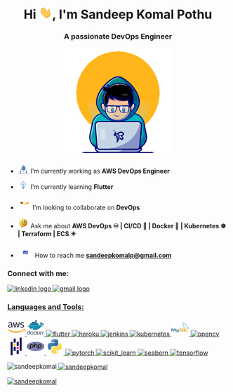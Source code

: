 <h1 align="center">Hi <img src="https://github.com/SandeepKomal/SandeepKomal/blob/main/Hi.gif?raw=true" alt="DevOps GIF" width="30">, I'm Sandeep Komal Pothu</h1>
<h3 align="center">A passionate DevOps Engineer </h3>


<p align="center"> <img src="https://github.com/SandeepKomal/SandeepKomal/blob/main/giphy%20(1).gif?raw=true" alt="DevOps GIF" width="250"></p>




- <img src="https://github.com/SandeepKomal/SandeepKomal/blob/main/Developer.gif?raw=true" alt="DevOps GIF" width="25"> I’m currently working as **AWS DevOps Engineer**

- <img src="https://github.com/SandeepKomal/SandeepKomal/blob/main/E2Ak.gif?raw=true" alt="DevOps GIF" width="25"> I’m currently learning **Flutter**

- <img src="https://github.com/SandeepKomal/SandeepKomal/blob/main/O3Qk.gif?raw=true" alt="DevOps GIF" width="30"> I’m looking to collaborate on **DevOps**

- <img src="https://github.com/SandeepKomal/SandeepKomal/blob/main/90c6698dc6f9e00bb32ffb3e21042474.gif?raw=true" alt="DevOps GIF" width="25"> Ask me about **AWS DevOps ♾️ | CI/CD 🔁 | Docker 🐳 | Kubernetes ☸️ | Terraform | ECS ✴️**

- <img src="https://github.com/SandeepKomal/SandeepKomal/blob/main/giphy.gif?raw=true" alt="DevOps GIF" width="35"> How to reach me **sandeepkomalp@gmail.com**

<h3 align="left">Connect with me:</h3>
<div align="left">
<!--   <img src="https://img.shields.io/static/v1?message=Twitch&logo=twitch&label=&color=9146FF&logoColor=white&labelColor=&style=for-the-badge" height="35" alt="twitch logo"  />
  <img src="https://img.shields.io/static/v1?message=Discord&logo=discord&label=&color=7289DA&logoColor=white&labelColor=&style=for-the-badge" height="35" alt="discord logo"  /> -->
  <a href="https://www.linkedin.com/in/sandeep-komal-pothu-ba4497283/" target="blank"><img src="https://img.shields.io/static/v1?message=LinkedIn&logo=linkedin&label=&color=0077B5&logoColor=white&labelColor=&style=for-the-badge" height="35" alt="linkedin logo"  />
  <a href="https://mail.google.com/mail/?view=cm&fs=1&to=sandeepkomalp@gmail.com&su=SUBJECT&body=BODY" target="blank"><img src="https://img.shields.io/static/v1?message=Gmail&logo=gmail&label=&color=D14836&logoColor=white&labelColor=&style=for-the-badge" height="35" alt="gmail logo"  />
 </div>



<h3 align="left">Languages and Tools:</h3>
<p align="left"> 
  <img src="https://raw.githubusercontent.com/devicons/devicon/master/icons/amazonwebservices/amazonwebservices-original-wordmark.svg" alt="aws" width="40" height="40"/>
  <img src="https://raw.githubusercontent.com/devicons/devicon/master/icons/docker/docker-original-wordmark.svg" alt="docker" width="40" height="40"/>
  <img src="https://www.vectorlogo.zone/logos/flutterio/flutterio-icon.svg" alt="flutter" width="40" height="40"/>
  <img src="https://www.vectorlogo.zone/logos/heroku/heroku-icon.svg" alt="heroku" width="40" height="40"/>
  <img src="https://www.vectorlogo.zone/logos/jenkins/jenkins-icon.svg" alt="jenkins" width="40" height="40"/>
  <img src="https://www.vectorlogo.zone/logos/kubernetes/kubernetes-icon.svg" alt="kubernetes" width="40" height="40"/>
  <img src="https://raw.githubusercontent.com/devicons/devicon/master/icons/mysql/mysql-original-wordmark.svg" alt="mysql" width="40" height="40"/>
  <img src="https://www.vectorlogo.zone/logos/opencv/opencv-icon.svg" alt="opencv" width="40" height="40"/>
  <img src="https://raw.githubusercontent.com/devicons/devicon/2ae2a900d2f041da66e950e4d48052658d850630/icons/pandas/pandas-original.svg" alt="pandas" width="40" height="40"/>
  <img src="https://raw.githubusercontent.com/devicons/devicon/master/icons/php/php-original.svg" alt="php" width="40" height="40"/>
  <img src="https://raw.githubusercontent.com/devicons/devicon/master/icons/python/python-original.svg" alt="python" width="40" height="40"/>
  <img src="https://www.vectorlogo.zone/logos/pytorch/pytorch-icon.svg" alt="pytorch" width="40" height="40"/>
  <img src="https://upload.wikimedia.org/wikipedia/commons/0/05/Scikit_learn_logo_small.svg" alt="scikit_learn" width="40" height="40"/>
  <img src="https://seaborn.pydata.org/_images/logo-mark-lightbg.svg" alt="seaborn" width="40" height="40"/>
  <img src="https://www.vectorlogo.zone/logos/tensorflow/tensorflow-icon.svg" alt="tensorflow" width="40" height="40"/>
</p>

<p><img align="left" src="https://github-readme-stats.vercel.app/api/top-langs?username=sandeepkomal&show_icons=true&locale=en&layout=compact" alt="sandeepkomal" /></p>

<p>&nbsp;<img align="center" src="https://github-readme-stats.vercel.app/api?username=sandeepkomal&show_icons=true&locale=en" alt="sandeepkomal" /></p>

<p><img align="center" src="https://github-readme-streak-stats.herokuapp.com/?user=sandeepkomal&" alt="sandeepkomal" /></p>





